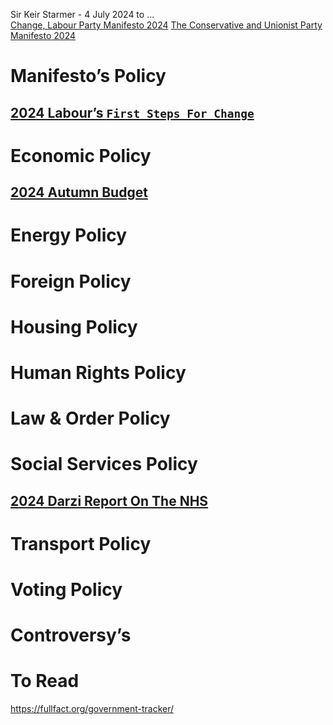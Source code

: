 Sir Keir Starmer - 4 July 2024 to ...  
[Change, Labour Party Manifesto 2024](https://labour.org.uk/wp-content/uploads/2024/06/Labour-Party-manifesto-2024.pdf)
[The Conservative and Unionist Party Manifesto 2024](https://public.conservatives.com/static/documents/GE2024/Conservative-Manifesto-GE2024.pdf)
# Manifesto’s Policy
## [2024 Labour’s `First Steps For Change`](2024%20Labour’s%20`First%20Steps%20For%20Change`)
# Economic Policy
## [2024 Autumn Budget](2024%20Autumn%20Budget)
# Energy Policy

# Foreign Policy

# Housing Policy

# Human Rights Policy

# Law & Order Policy

# Social Services Policy
## [2024 Darzi Report On The NHS](2024%20Darzi%20Report%20On%20The%20NHS)
# Transport Policy

# Voting Policy

# Controversy’s
# To Read
https://fullfact.org/government-tracker/
